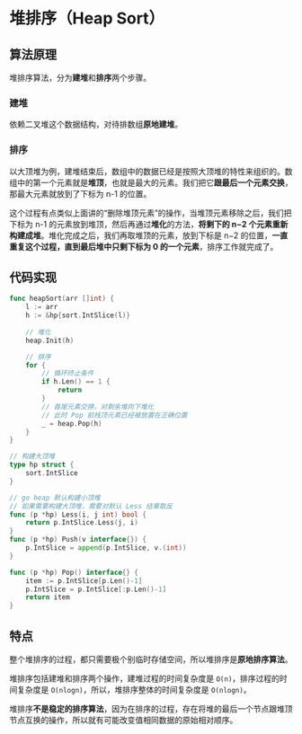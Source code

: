 # 堆排序（Heap Sort）

## 算法原理

堆排序算法，分为**建堆**和**排序**两个步骤。

### 建堆

依赖二叉堆这个数据结构，对待排数组**原地建堆**。

### 排序

以大顶堆为例，建堆结束后，数组中的数据已经是按照大顶堆的特性来组织的。数组中的第一个元素就是**堆顶**，也就是最大的元素。我们把它**跟最后一个元素交换**，那最大元素就放到了下标为 n-1 的位置。

这个过程有点类似上面讲的“删除堆顶元素”的操作，当堆顶元素移除之后，我们把下标为 n-1 的元素放到堆顶，然后再通过**堆化**的方法，**将剩下的 n−2 个元素重新构建成堆**。堆化完成之后，我们再取堆顶的元素，放到下标是 n−2 的位置，**一直重复这个过程，直到最后堆中只剩下标为 0 的一个元素**，排序工作就完成了。

## 代码实现

```go
func heapSort(arr []int) {
    l := arr
    h := &hp{sort.IntSlice(l)}
    
    // 堆化
    heap.Init(h)

    // 排序
    for {
        // 循环终止条件
        if h.Len() == 1 {
            return
        }
        // 首尾元素交换，对剩余堆向下堆化
        // 此时 Pop 前栈顶元素已经被放置在正确位置
        _ = heap.Pop(h)
    }
}

// 构建大顶堆
type hp struct {
    sort.IntSlice
}

// go heap 默认构建小顶堆
// 如果需要构建大顶堆，需要对默认 Less 结果取反
func (p *hp) Less(i, j int) bool {
    return p.IntSlice.Less(j, i)
}
func (p *hp) Push(v interface{}) {
    p.IntSlice = append(p.IntSlice, v.(int))
}

func (p *hp) Pop() interface{} {
    item := p.IntSlice[p.Len()-1]
    p.IntSlice = p.IntSlice[:p.Len()-1]
    return item
}
```

## 特点

整个堆排序的过程，都只需要极个别临时存储空间，所以堆排序是**原地排序算法**。

堆排序包括建堆和排序两个操作，建堆过程的时间复杂度是 `O(n)`，排序过程的时间复杂度是 `O(nlogn)`，所以，堆排序整体的时间复杂度是 `O(nlogn)`。

堆排序**不是稳定的排序算法**，因为在排序的过程，存在将堆的最后一个节点跟堆顶节点互换的操作，所以就有可能改变值相同数据的原始相对顺序。